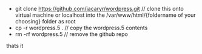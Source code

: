 - git clone https://github.com/jacaryr/wordpress.git // clone this onto virtual machine or localhost into the /var/www/html/{foldername of your choosing} folder as root
- cp -r wordpress.5 . // copy the wordpress.5 contents
- rm -rf wordpress.5 // remove the github repo

thats it
